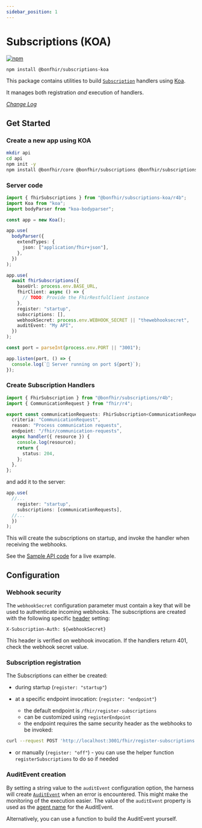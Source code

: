 ```yaml
---
sidebar_position: 1
---
```


# Subscriptions (KOA)

[![npm](https://img.shields.io/npm/v/@bonfhir/subscriptions)](https://www.npmjs.com/package/@bonfhir/subscriptions)

```bash npm2yarn
npm install @bonfhir/subscriptions-koa
```

This package contains utilities to build [`Subscription`](https://hl7.org/fhir/subscription.html) handlers using [Koa](https://koajs.com/).

It manages both registration _and_ execution of handlers.

_[Change Log](https://github.com/bonfhir/bonfhir/blob/main/packages/subscriptions-koa/CHANGELOG.md)_

## Get Started

### Create a new app using KOA

```bash npm2yarn
mkdir api
cd api
npm init -y
npm install @bonfhir/core @bonfhir/subscriptions @bonfhir/subscriptions-koa koa @koa/router koa-bodyparser
```

### Server code

```typescript
import { fhirSubscriptions } from "@bonfhir/subscriptions-koa/r4b";
import Koa from "koa";
import bodyParser from "koa-bodyparser";

const app = new Koa();

app.use(
  bodyParser({
    extendTypes: {
      json: ["application/fhir+json"],
    },
  })
);

app.use(
  await fhirSubscriptions({
    baseUrl: process.env.BASE_URL,
    fhirClient: async () => {
      // TODO: Provide the FhirRestfulClient instance
    },
    register: "startup",
    subscriptions: [],
    webhookSecret: process.env.WEBHOOK_SECRET || "thewebhooksecret",
    auditEvent: "My API",
  })
);

const port = parseInt(process.env.PORT || "3001");

app.listen(port, () => {
  console.log(`🚀 Server running on port ${port}`);
});
```

### Create Subscription Handlers

```typescript
import { FhirSubscription } from "@bonfhir/subscriptions/r4b";
import { CommunicationRequest } from "fhir/r4";

export const communicationRequests: FhirSubscription<CommunicationRequest> = {
  criteria: "CommunicationRequest",
  reason: "Process communication requests",
  endpoint: "/fhir/communication-requests",
  async handler({ resource }) {
    console.log(resource);
    return {
      status: 204,
    };
  },
};
```

and add it to the server:

```typescript
app.use(
  //...
    register: "startup",
    subscriptions: [communicationRequests],
  //...
  })
);
```

This will create the subscriptions on startup, and invoke the handler when receiving the webhooks.

See the [Sample API code](https://github.com/bonfhir/bonfhir/blob/main/samples/sample-api-koa) for a live
example.

## Configuration

### Webhook security

The `webhookSecret` configuration parameter must contain a key that will be used to authenticate incoming webhooks.
The subscriptions are created with the following specific [header](https://hl7.org/fhir/subscription-definitions.html#Subscription.channel.header) setting:

`X-Subscription-Auth: ${webhookSecret}`

This header is verified on webhook invocation.
If the handlers return 401, check the webhook secret value.

### Subscription registration

The Subscriptions can either be created:

- during startup (`register: "startup"`)

- at a specific endpoint invocation: (`register: "endpoint"`)
  - the default endpoint is `/fhir/register-subscriptions`
  - can be customized using `registerEndpoint`
  - the endpoint requires the same security header as the webhooks to be invoked:

```bash
curl --request POST 'http://localhost:3001/fhir/register-subscriptions' --header 'X-Subscription-Auth: thewebhooksecret'
```

- or manually (`register: "off"`) - you can use the helper function `registerSubscriptions` to do so if needed

### AuditEvent creation

By setting a string value to the `auditEvent` configuration option, the harness will create [`AuditEvent`](https://hl7.org/fhir/auditevent.html)
when an error is encountered. This might make the monitoring of the execution easier.
The value of the `auditEvent` property is used as the [agent name](https://hl7.org/fhir/auditevent-definitions.html#AuditEvent.agent.name) for the AuditEvent.

Alternatively, you can use a function to build the AuditEvent yourself.
